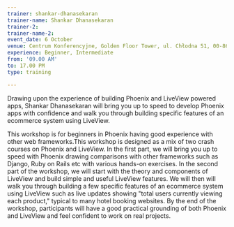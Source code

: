 ```yaml
---
trainer: shankar-dhanasekaran
trainer-name: Shankar Dhanasekaran
trainer-2: 
trainer-name-2: 
event_date: 6 October
venue: Centrum Konferencyjne, Golden Floor Tower, ul. Chłodna 51, 00-867 Warszawa
experience: Beginner, Intermediate
from: '09.00 AM'
to: 17.00 PM
type: training

---
```

<p>Drawing upon the experience of building Phoenix and LiveView powered apps, Shankar Dhanasekaran will bring you up to speed to develop Phoenix apps with confidence and walk you through building specific features of an ecommerce system using LiveView.</p>

<p>This workshop is for beginners in Phoenix having good experience with other web frameworks.This workshop is designed as a mix of two crash courses on Phoenix and LiveView. In the first part, we will bring you up to speed with Phoenix drawing comparisons with other frameworks such as Django, Ruby on Rails etc with various hands-on exercises. In the second part of the workshop, we will start with the theory and components of LiveView and build simple and useful LiveView features. We will then will walk you through building a few specific features of an ecommerce system using LiveView such as live updates showing "total users currently viewing each product," typical to many hotel booking websites. By the end of the workshop, participants will have a good practical grounding of both Phoenix and LiveView and feel confident to work on real projects.</p>